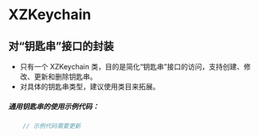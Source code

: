 #   XZKeychain
##  对“钥匙串”接口的封装
*   只有一个 XZKeychain 类，目的是简化“钥匙串”接口的访问，支持创建、修改、更新和删除钥匙串。
*   对具体的钥匙串类型，建议使用类目来拓展。


##### 通用钥匙串的使用示例代码：

```objective-c
    // 示例代码需要更新
```
